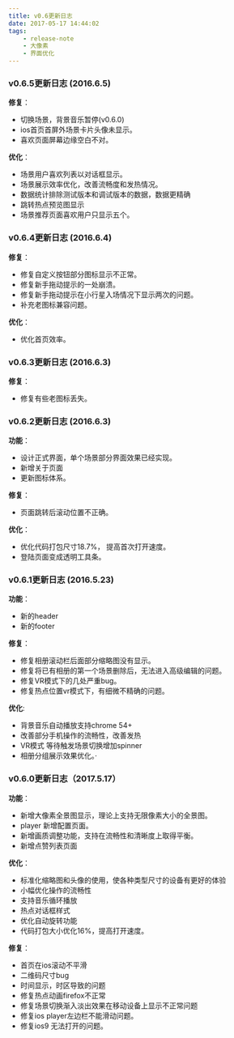 ```yaml
---
title: v0.6更新日志
date: 2017-05-17 14:44:02
tags: 
    - release-note
    - 大像素
    - 界面优化
---
```


### v0.6.5更新日志 (2016.6.5)

**修复**：

* 切换场景，背景音乐暂停(v0.6.0)
* ios首页首屏外场景卡片头像未显示。
* 喜欢页面屏幕边缘空白不对。

**优化**：

* 场景用户喜欢列表以对话框显示。
* 场景展示效率优化，改善流畅度和发热情况。
* 数据统计排除测试版本和调试版本的数据，数据更精确
* 跳转热点预览图显示
* 场景推荐页面喜欢用户只显示五个。

### v0.6.4更新日志 (2016.6.4)

**修复**：

* 修复自定义按钮部分图标显示不正常。
* 修复新手拖动提示的一处崩溃。
* 修复新手拖动提示在小行星入场情况下显示两次的问题。
* 补充老图标兼容问题。

**优化**：

* 优化首页效率。

### v0.6.3更新日志 (2016.6.3)

**修复**：

* 修复有些老图标丢失。

### v0.6.2更新日志 (2016.6.3)

**功能**：

* 设计正式界面，单个场景部分界面效果已经实现。
* 新增关于页面
* 更新图标体系。

**修复**：

* 页面跳转后滚动位置不正确。


**优化**：

* 优化代码打包尺寸18.7%， 提高首次打开速度。
* 登陆页面变成透明工具条。

### v0.6.1更新日志 (2016.5.23)

**功能**：

* 新的header
* 新的footer

**修复**：

* 修复相册滚动栏后面部分缩略图没有显示。
* 修复将已有相册的第一个场景删除后，无法进入高级编辑的问题。
* 修复VR模式下的几处严重bug。
* 修复热点位置vr模式下，有细微不精确的问题。

**优化**:

* 背景音乐自动播放支持chrome 54+
* 改善部分手机操作的流畅性，改善发热
* VR模式 等待触发场景切换增加spinner
* 相册分组展示效果优化。·


### v0.6.0更新日志（2017.5.17）

**功能**：

* 新增大像素全景图显示，理论上支持无限像素大小的全景图。
* player 新增配置页面。
* 新增画质调整功能，支持在流畅性和清晰度上取得平衡。
* 新增点赞列表页面

**优化**：

* 标准化缩略图和头像的使用，使各种类型尺寸的设备有更好的体验
* 小幅优化操作的流畅性
* 支持音乐循环播放
* 热点对话框样式
* 优化自动旋转功能
* 代码打包大小优化16%，提高打开速度。

**修复**：

* 首页在ios滚动不平滑
* 二维码尺寸bug
* 时间显示，时区导致的问题
* 修复热点动画firefox不正常
* 修复场景切换渐入淡出效果在移动设备上显示不正常问题
* 修复ios player左边栏不能滑动问题。
* 修复ios9 无法打开的问题。

